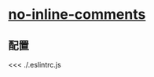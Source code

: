 # [no-inline-comments](https://eslint.org/docs/rules/no-inline-comments)

## 配置

<<< ./.eslintrc.js
